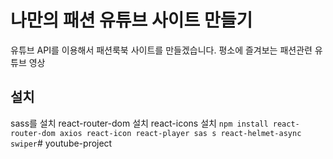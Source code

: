 #  나만의 패션 유튜브 사이트 만들기
유튜브 API를 이용해서 패션룩북 사이트를 만들겠습니다.
평소에 즐겨보는 패션관련 유튜브 영상

## 설치
sass를 설치
react-router-dom 설치
react-icons 설치
`npm install react-router-dom axios react-icon react-player sas
s react-helmet-async swiper`#   y o u t u b e - p r o j e c t  
 